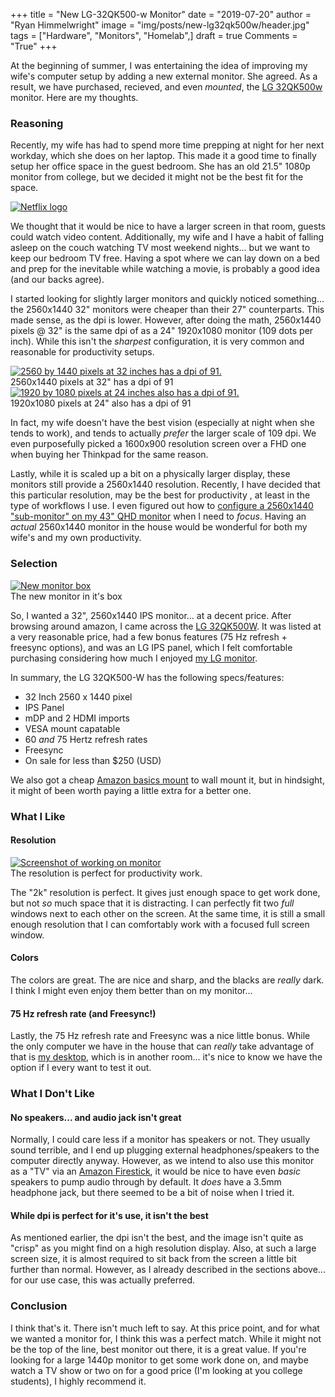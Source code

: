 +++
title  = "New LG-32QK500-w Monitor"
date   = "2019-07-20"
author = "Ryan Himmelwright"
image  = "img/posts/new-lg32qk500w/header.jpg"
tags   = ["Hardware", "Monitors", "Homelab",]
draft  = true
Comments = "True"
+++

At the beginning of summer, I was entertaining the idea of improving my wife's
computer setup by adding a new external monitor. She agreed. As a result, we
have purchased, recieved, and even _mounted_, the [LG
32QK500w](https://www.lg.com/us/monitors/lg-32QK500-W-led-monitor) monitor.
Here are my thoughts.

<!--more-->

### Reasoning
Recently, my wife has had to spend more time prepping at night for her next workday, which
she does on her laptop. This made it a good time to finally setup her
office space in the guest bedroom. She has an old 21.5" 1080p monitor from
college, but we decided it might not be the best fit for the
space.

<a href="/img/posts/new-lg32qk500w/dpi-32.png">
<img alt="Netflix logo" src="/img/posts/new-lg32qk500w/netflix.png" style="max-width: 100%;"/></a>

We thought that it would be nice to have a larger screen in that room, guests
could watch video content. Additionally, my wife and I have a habit of falling
asleep on the couch watching TV most weekend nights... but we want to keep our
bedroom TV free. Having a spot where we can lay down on a bed and prep for the
inevitable while watching a movie, is probably a good idea (and our backs agree).

I started looking for slightly larger monitors and quickly noticed something... the
2560x1440 32" monitors were cheaper than their 27" counterparts. This
made sense, as the dpi is lower. However, after doing the math, 2560x1440 pixels @ 32" is
the same dpi of as a 24" 1920x1080 monitor (109 dots per inch). While this
isn't the _sharpest_ configuration, it is very common and reasonable for productivity setups.

<a href="/img/posts/new-lg32qk500w/dpi-32.png">
<img alt="2560 by 1440 pixels at 32 inches has a dpi of 91." src="/img/posts/new-lg32qk500w/dpi-32.png" style="max-width: 100%;"/></a>
<div class="caption">2560x1440 pixels at 32" has a dpi of 91</div>

<a href="/img/posts/new-lg32qk500w/dpi-24.png">
<img alt="1920 by 1080 pixels at 24 inches also has a dpi of 91." src="/img/posts/new-lg32qk500w/dpi-24.png" style="max-width: 100%;"/></a>
<div class="caption">1920x1080 pixels at 24" also has a dpi of 91</div>


In fact, my wife doesn't have the best vision (especially at night when she
tends to work), and tends to actually _prefer_ the larger scale of 109 dpi. We
even purposefully picked a 1600x900 resolution screen over a FHD one when
buying her Thinkpad for the same reason.

Lastly, while it is scaled up a bit on a physically larger display, these
monitors still provide a 2560x1440 resolution. Recently, I have decided that this
particular resolution, may be the best for productivity , at least in the type
of workflows I use. I even figured out how to [configure a 2560x1440
"sub-monitor" on my 43" QHD
monitor](http://192.168.1.5:1313/post/sub-monitor-workflows-with-xrandr/) when
I need to _focus_. Having an _actual_ 2560x1440 monitor in the house would be
wonderful for both my wife's and my own productivity.

### Selection

<a href="/img/posts/new-lg32qk500w/box.jpg">
<img alt="New monitor box" src="/img/posts/new-lg32qk500w/box.jpg" style="max-width: 100%;"/></a>
<div class="caption">The new monitor in it's box</div>

So, I wanted a 32", 2560x1440 IPS monitor... at a decent price. After browsing
around amazon, I came across the [LG 32QK500W](https://www.amazon.com/gp/product/B07LD6XJ8X/ref=ppx_yo_dt_b_asin_title_o03_s01?ie=UTF8&psc=1). It was listed at a very reasonable price, had a few bonus features (75 Hz refresh + freesync options), and was an LG IPS panel, which I felt comfortable purchasing considering how much I enjoyed [my LG monitor](/post/new-lgud4379b/).

In summary, the LG 32QK500-W has the following specs/features:

* 32 Inch 2560 x 1440 pixel
* IPS Panel
* mDP and 2 HDMI imports
* VESA mount capatable
* 60 *and* 75 Hertz refresh rates
* Freesync
* On sale for less than $250 (USD)


We also got a cheap [Amazon basics
mount](https://www.amazon.com/gp/product/B01BCUM766/ref=ppx_yo_dt_b_asin_title_o03_s00?ie=UTF8&psc=1)
to wall mount it, but in hindsight, it might of been worth paying a little
extra for a better one.

### What I Like

#### Resolution
<a href="/img/posts/new-lg32qk500w/screenshot.png">
<img alt="Screenshot of working on monitor" src="/img/posts/new-lg32qk500w/screenshot.png" style="max-width: 100%;"/></a>
<div class="caption">The resolution is perfect for productivity work.</div>

The "2k" resolution is perfect. It gives just enough space to get work done,
but not *so* much space that it is distracting. I can perfectly
fit two *full* windows next to each other on the screen. At the same time, it
is still a small enough resolution that I can comfortably work with a
focused full screen window.

#### Colors
The colors are great. The are nice and sharp, and the blacks are *really* dark.
I think I might even enjoy them better than on my monitor...

#### 75 Hz refresh rate (and Freesync!)
Lastly, the 75 Hz refresh rate and Freesync was a nice little bonus. While the
only computer we have in the house that can *really* take advantage of that is
[my desktop](/post/charmeleon-desktop-design/), which is in another room...
it's nice to know we have the option if I every want to test it out.

### What I Don't Like

#### No speakers... and audio jack isn't great
Normally, I could care less if a monitor has speakers or not. They usually
sound terrible, and I end up plugging external headphones/speakers to the
computer directly anyway. However, as we intend to also use this monitor as a
"TV" via an [Amazon
Firestick](https://www.amazon.com/Fire-TV-Stick-4K-with-Alexa-Voice-Remote/dp/B079QHML21/ref=sr_1_1?keywords=amazon+fire+stick&qid=1563791000&s=gateway&sr=8-1),
it would be nice to have even _basic_ speakers to pump audio through by
default. It _does_ have a 3.5mm headphone jack, but there seemed to be a bit of
noise when I tried it.

#### While dpi is perfect for it's use, it isn't the best
As mentioned earlier, the dpi isn't the best, and the image isn't quite as
"crisp" as you might find on a high resolution display. Also, at such a large
screen size, it is almost required to sit back from the screen a little bit
further than normal. However, as I already described in the sections above...
for our use case, this was actually preferred.

### Conclusion
I think that's it. There isn't much left to say. At this price point, and for
what we wanted a monitor for, I think this was a perfect match. While it might
not be the top of the line, best monitor out there, it is a great value. If
you're looking for a large 1440p monitor to get some work done on, and maybe
watch a TV show or two on for a good price (I'm looking at you college
students), I highly recommend it.
